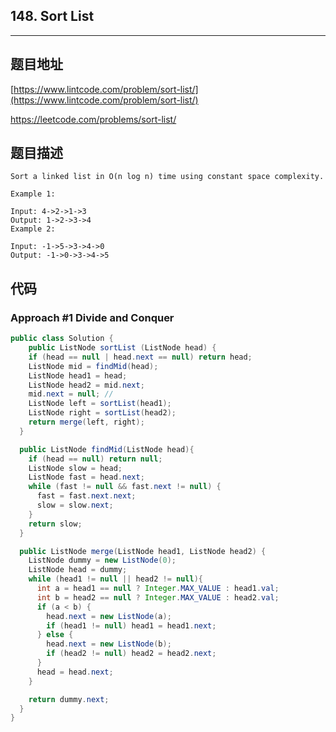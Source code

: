 ## 148. Sort List

----
## 题目地址

[https://www.lintcode.com/problem/sort-list/](https://www.lintcode.com/problem/sort-list/)

https://leetcode.com/problems/sort-list/

## 题目描述

```text
Sort a linked list in O(n log n) time using constant space complexity.

Example 1:

Input: 4->2->1->3
Output: 1->2->3->4
Example 2:

Input: -1->5->3->4->0
Output: -1->0->3->4->5
```

## 代码

### Approach #1 Divide and Conquer

```java
public class Solution {
	public ListNode sortList (ListNode head) {
    if (head == null | head.next == null) return head;
    ListNode mid = findMid(head);
    ListNode head1 = head;
    ListNode head2 = mid.next;
    mid.next = null; //
    ListNode left = sortList(head1);
    ListNode right = sortList(head2);
    return merge(left, right);
  }

  public ListNode findMid(ListNode head){
    if (head == null) return null;
    ListNode slow = head;
    ListNode fast = head.next;
    while (fast != null && fast.next != null) {
      fast = fast.next.next;
      slow = slow.next;
    }
    return slow;
  }

  public ListNode merge(ListNode head1, ListNode head2) {
    ListNode dummy = new ListNode(0);
    ListNode head = dummy;
    while (head1 != null || head2 != null){
      int a = head1 == null ? Integer.MAX_VALUE : head1.val;
      int b = head2 == null ? Integer.MAX_VALUE : head2.val;
      if (a < b) {
        head.next = new ListNode(a);
        if (head1 != null) head1 = head1.next;
      } else {
        head.next = new ListNode(b);
        if (head2 != null) head2 = head2.next;
      }
      head = head.next;
    }

    return dummy.next;
  }
}
```

